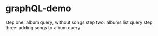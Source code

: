 # graphQL-demo

step one: album query, without songs
step two: albums list query
step three: adding songs to album query


